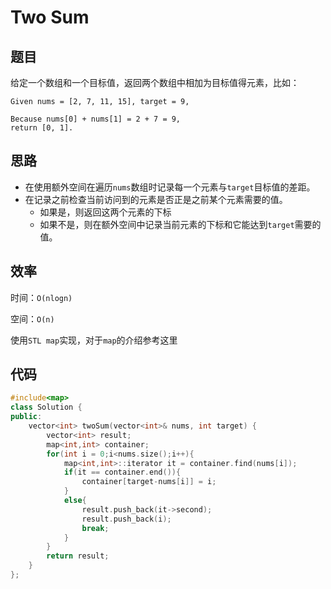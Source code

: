 # Two Sum

## 题目

给定一个数组和一个目标值，返回两个数组中相加为目标值得元素，比如：

```
Given nums = [2, 7, 11, 15], target = 9,

Because nums[0] + nums[1] = 2 + 7 = 9,
return [0, 1].
```

## 思路

* 在使用额外空间在遍历`nums`数组时记录每一个元素与`target`目标值的差距。
* 在记录之前检查当前访问到的元素是否正是之前某个元素需要的值。
  * 如果是，则返回这两个元素的下标
  * 如果不是，则在额外空间中记录当前元素的下标和它能达到`target`需要的值。

## 效率

时间：`O(nlogn)` 

空间：`O(n)`

使用`STL map`实现，对于`map`的介绍参考这里

## 代码

```c++
#include<map>
class Solution {
public:
    vector<int> twoSum(vector<int>& nums, int target) {
        vector<int> result;
        map<int,int> container;
        for(int i = 0;i<nums.size();i++){
            map<int,int>::iterator it = container.find(nums[i]);
            if(it == container.end()){
                container[target-nums[i]] = i;
            }
            else{
                result.push_back(it->second);
                result.push_back(i);
                break;
            }      
        }
        return result;
    }
};
```

